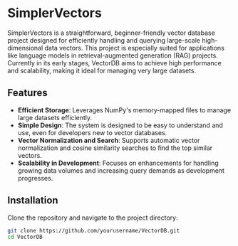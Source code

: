 # SimplerVectors

SimplerVectors is a straightforward, beginner-friendly vector database project designed for efficiently handling and querying large-scale high-dimensional data vectors. This project is especially suited for applications like language models in retrieval-augmented generation (RAG) projects. Currently in its early stages, VectorDB aims to achieve high performance and scalability, making it ideal for managing very large datasets.

## Features

- **Efficient Storage**: Leverages NumPy's memory-mapped files to manage large datasets efficiently.
- **Simple Design**: The system is designed to be easy to understand and use, even for developers new to vector databases.
- **Vector Normalization and Search**: Supports automatic vector normalization and cosine similarity searches to find the top similar vectors.
- **Scalability in Development**: Focuses on enhancements for handling growing data volumes and increasing query demands as development progresses.

## Installation

Clone the repository and navigate to the project directory:

```bash
git clone https://github.com/yourusername/VectorDB.git
cd VectorDB

